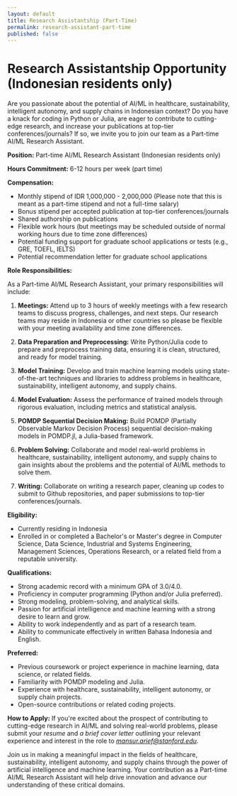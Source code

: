 ```yaml
---
layout: default
title: Research Assistantship (Part-Time)
permalink: research-assistant-part-time
published: false
---
```


# Research Assistantship Opportunity (Indonesian residents only)

Are you passionate about the potential of AI/ML in healthcare, sustainability, intelligent autonomy, and supply chains in Indonesian context? Do you have a knack for coding in Python or Julia, are eager to contribute to cutting-edge research, and increase your publications at top-tier conferences/journals? If so, we invite you to join our team as a Part-time AI/ML Research Assistant.


**Position:** Part-time AI/ML Research Assistant (Indonesian residents only)

**Hours Commitment:** 6-12 hours per week (part time)

**Compensation:**
- Monthly stipend of IDR 1,000,000 - 2,000,000 (Please note that this is meant as a part-time stipend and not a full-time salary)
- Bonus stipend per accepted publication at top-tier conferences/journals
- Shared authorship on publications
- Flexible work hours (but meetings may be scheduled outside of normal working hours due to time zone differences)
- Potential funding support for graduate school applications or tests (e.g., GRE, TOEFL, IELTS)
- Potential recommendation letter for graduate school applications

**Role Responsibilities:**

As a Part-time AI/ML Research Assistant, your primary responsibilities will include:

1. **Meetings:** Attend up to 3 hours of weekly meetings with a few research teams to discuss progress, challenges, and next steps. Our research teams may reside in Indonesia or other countries so please be flexible with your meeting availability and time zone differences.

2. **Data Preparation and Preprocessing:** Write Python/Julia code to prepare and preprocess training data, ensuring it is clean, structured, and ready for model training.

3. **Model Training:** Develop and train machine learning models using state-of-the-art techniques and libraries to address problems in healthcare, sustainability, intelligent autonomy, and supply chains.

4. **Model Evaluation:** Assess the performance of trained models through rigorous evaluation, including metrics and statistical analysis.

5. **POMDP Sequential Decision Making:** Build POMDP (Partially Observable Markov Decision Process) sequential decision-making models in POMDP.jl, a Julia-based framework.

6. **Problem Solving:** Collaborate and model real-world problems in healthcare, sustainability, intelligent autonomy, and supply chains to gain insights about the problems and the potential of AI/ML methods to solve them.

7. **Writing:** Collaborate on writing a research paper, cleaning up codes to submit to Github repositories, and paper submissions to top-tier conferences/journals.


**Eligibility:**
- Currently residing in Indonesia
- Enrolled in or completed a Bachelor's or Master's degree in Computer Science, Data Science, Industrial and Systems Engineering, Management Sciences, Operations Research, or a related field from a reputable university.

**Qualifications:**
- Strong academic record with a minimum GPA of 3.0/4.0.
- Proficiency in computer programming (Python and/or Julia preferred).
- Strong modeling, problem-solving, and analytical skills.
- Passion for artificial intelligence and machine learning with a strong desire to learn and grow.
- Ability to work independently and as part of a research team.
- Ability to communicate effectively in written Bahasa Indonesia and English.

**Preferred:**
- Previous coursework or project experience in machine learning, data science, or related fields.
- Familiarity with POMDP modeling and Julia.
- Experience with healthcare, sustainability, intelligent autonomy, or supply chain projects.
- Open-source contributions or related coding projects.

**How to Apply:**
If you're excited about the prospect of contributing to cutting-edge research in AI/ML and solving real-world problems, please submit your *resume* and *a brief cover letter* outlining your relevant experience and interest in the role to *mansur.arief@stanford.edu*.

Join us in making a meaningful impact in the fields of healthcare, sustainability, intelligent autonomy, and supply chains through the power of artificial intelligence and machine learning. Your contribution as a Part-time AI/ML Research Assistant will help drive innovation and advance our understanding of these critical domains.